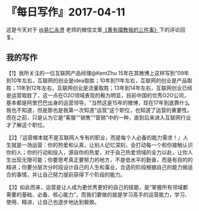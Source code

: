 # 『每日写作』2017-04-11

这是今天对于  [@易仁永澄](http://weibo.com/u/1640237087)  老师的微信文章[《黄有璨教我的三件事》](http://mp.weixin.qq.com/s/tzyxDqdmflpYgiEN19_qMw)下的评论回复。

## 我的写作

【1】我所关注的一位互联网产品经理@KentZhu 15年在其微博上这样写到“09年到10年左右，互联网的创业是idea取胜；10年到11年左右，互联网的创业是产品取胜；11年到12年左右，互联网创业是流量取胜；13年到14年左右，互联网创业已经是运营取胜了，这一点在O2O领域表现的极为明显，目前中国的优秀O2O公司，基本都是阿里巴巴出身的运营领导。 ​​​​”当然这是15年的微博，现在17年到底靠什么我也不知道，但是那也是我第一次知道“运营”这个职位，也知道了运营的重要性。而在之前，只是认为它是“客服”“销售”“营销”中的一种，直到后来进入互联网行业才了解这个职位。

【2】『运营根本就不是互联网人专有的职业，而是每个人必备的能力需求！』人生就是一场运营：你的热爱和认真，让别人记忆深刻，会打动每一个和你接触认识你的人；你的行动和投入，源自你的热爱，对于自己热爱领域的全力以赴，让你人生出现无限可能；你要思考真正要努力的地方，不是低水平的勤奋，而是有目的的精进；你要分层次分时段设计自己的人生和事业，合适的阶段根据自己的能力做适合的事情，并让自己努力提前获得下个阶段的能力。

【3】如此而来，运营是让人成为更优秀更好的自己的技能，是“掌握所有领域都需要的基础、必备、核心能力”，而我们要做的就是学习高手的运营能力，学习、使用、精进，让自己也逐步地达到极致。
